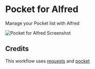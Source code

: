 Pocket for Alfred
==============

Manage your Pocket list with Alfred

![Pocket for Alfred Screenshot](https://raw.github.com/fniephaus/alfred-pocket/master/screenshot.gif)


## Credits

This workflow uses [requests](https://github.com/kennethreitz/requests) and [pocket](https://github.com/tapanpandita/pocket)